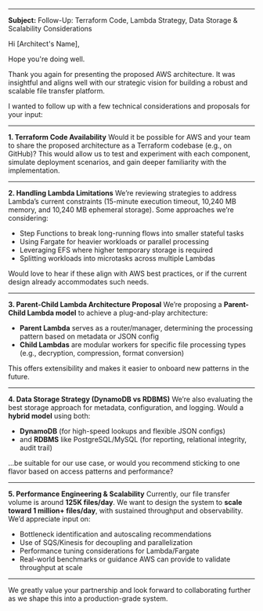 

---

**Subject:** Follow-Up: Terraform Code, Lambda Strategy, Data Storage & Scalability Considerations

Hi \[Architect's Name],

Hope you're doing well.

Thank you again for presenting the proposed AWS architecture. It was insightful and aligns well with our strategic vision for building a robust and scalable file transfer platform.

I wanted to follow up with a few technical considerations and proposals for your input:

---

**1. Terraform Code Availability**
Would it be possible for AWS and your team to share the proposed architecture as a Terraform codebase (e.g., on GitHub)? This would allow us to test and experiment with each component, simulate deployment scenarios, and gain deeper familiarity with the implementation.

---

**2. Handling Lambda Limitations**
We’re reviewing strategies to address Lambda’s current constraints (15-minute execution timeout, 10,240 MB memory, and 10,240 MB ephemeral storage).
Some approaches we’re considering:

* Step Functions to break long-running flows into smaller stateful tasks
* Using Fargate for heavier workloads or parallel processing
* Leveraging EFS where higher temporary storage is required
* Splitting workloads into microtasks across multiple Lambdas

Would love to hear if these align with AWS best practices, or if the current design already accommodates such needs.

---

**3. Parent-Child Lambda Architecture Proposal**
We’re proposing a **Parent-Child Lambda model** to achieve a plug-and-play architecture:

* **Parent Lambda** serves as a router/manager, determining the processing pattern based on metadata or JSON config
* **Child Lambdas** are modular workers for specific file processing types (e.g., decryption, compression, format conversion)

This offers extensibility and makes it easier to onboard new patterns in the future.

---

**4. Data Storage Strategy (DynamoDB vs RDBMS)**
We’re also evaluating the best storage approach for metadata, configuration, and logging.
Would a **hybrid model** using both:

* **DynamoDB** (for high-speed lookups and flexible JSON configs)
* and **RDBMS** like PostgreSQL/MySQL (for reporting, relational integrity, audit trail)

…be suitable for our use case, or would you recommend sticking to one flavor based on access patterns and performance?

---

**5. Performance Engineering & Scalability**
Currently, our file transfer volume is around **125K files/day**. We want to design the system to **scale toward 1 million+ files/day**, with sustained throughput and observability.
We’d appreciate input on:

* Bottleneck identification and autoscaling recommendations
* Use of SQS/Kinesis for decoupling and parallelization
* Performance tuning considerations for Lambda/Fargate
* Real-world benchmarks or guidance AWS can provide to validate throughput at scale

---

We greatly value your partnership and look forward to collaborating further as we shape this into a production-grade system.


